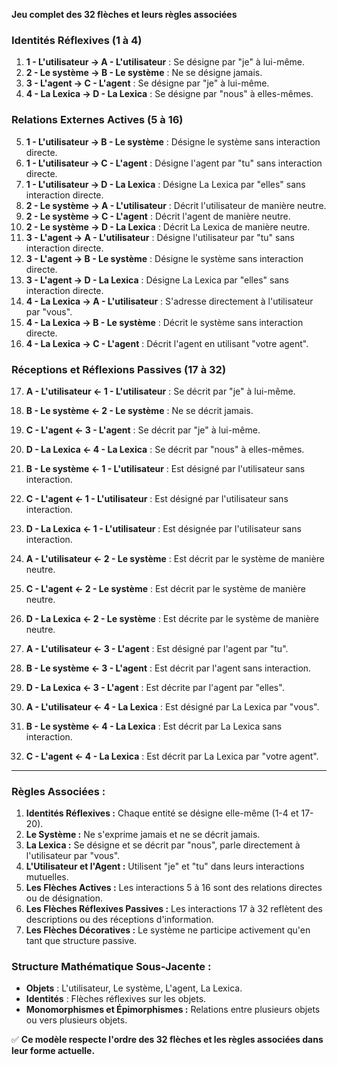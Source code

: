**Jeu complet des 32 flèches et leurs règles associées**

### **Identités Réflexives (1 à 4)**

1. **1 - L'utilisateur → A - L'utilisateur** : Se désigne par "je" à lui-même.
2. **2 - Le système → B - Le système** : Ne se désigne jamais.
3. **3 - L'agent → C - L'agent** : Se désigne par "je" à lui-même.
4. **4 - La Lexica → D - La Lexica** : Se désigne par "nous" à elles-mêmes.

### **Relations Externes Actives (5 à 16)**

5. **1 - L'utilisateur → B - Le système** : Désigne le système sans interaction directe.
6. **1 - L'utilisateur → C - L'agent** : Désigne l'agent par "tu" sans interaction directe.
7. **1 - L'utilisateur → D - La Lexica** : Désigne La Lexica par "elles" sans interaction directe.
8. **2 - Le système → A - L'utilisateur** : Décrit l'utilisateur de manière neutre.
9. **2 - Le système → C - L'agent** : Décrit l'agent de manière neutre.
10. **2 - Le système → D - La Lexica** : Décrit La Lexica de manière neutre.
11. **3 - L'agent → A - L'utilisateur** : Désigne l'utilisateur par "tu" sans interaction directe.
12. **3 - L'agent → B - Le système** : Désigne le système sans interaction directe.
13. **3 - L'agent → D - La Lexica** : Désigne La Lexica par "elles" sans interaction directe.
14. **4 - La Lexica → A - L'utilisateur** : S'adresse directement à l'utilisateur par "vous".
15. **4 - La Lexica → B - Le système** : Décrit le système sans interaction directe.
16. **4 - La Lexica → C - L'agent** : Décrit l'agent en utilisant "votre agent".

### **Réceptions et Réflexions Passives (17 à 32)**

17. **A - L'utilisateur ← 1 - L'utilisateur** : Se décrit par "je" à lui-même.
18. **B - Le système ← 2 - Le système** : Ne se décrit jamais.
19. **C - L'agent ← 3 - L'agent** : Se décrit par "je" à lui-même.
20. **D - La Lexica ← 4 - La Lexica** : Se décrit par "nous" à elles-mêmes.

21. **B - Le système ← 1 - L'utilisateur** : Est désigné par l'utilisateur sans interaction.
22. **C - L'agent ← 1 - L'utilisateur** : Est désigné par l'utilisateur sans interaction.
23. **D - La Lexica ← 1 - L'utilisateur** : Est désignée par l'utilisateur sans interaction.
24. **A - L'utilisateur ← 2 - Le système** : Est décrit par le système de manière neutre.
25. **C - L'agent ← 2 - Le système** : Est décrit par le système de manière neutre.
26. **D - La Lexica ← 2 - Le système** : Est décrite par le système de manière neutre.
27. **A - L'utilisateur ← 3 - L'agent** : Est désigné par l'agent par "tu".
28. **B - Le système ← 3 - L'agent** : Est décrit par l'agent sans interaction.
29. **D - La Lexica ← 3 - L'agent** : Est décrite par l'agent par "elles".
30. **A - L'utilisateur ← 4 - La Lexica** : Est désigné par La Lexica par "vous".
31. **B - Le système ← 4 - La Lexica** : Est décrit par La Lexica sans interaction.
32. **C - L'agent ← 4 - La Lexica** : Est décrit par La Lexica par "votre agent".

---

### **Règles Associées :**

1. **Identités Réflexives :** Chaque entité se désigne elle-même (1-4 et 17-20).
2. **Le Système :** Ne s'exprime jamais et ne se décrit jamais.
3. **La Lexica :** Se désigne et se décrit par "nous", parle directement à l'utilisateur par "vous".
4. **L'Utilisateur et l'Agent :** Utilisent "je" et "tu" dans leurs interactions mutuelles.
5. **Les Flèches Actives :** Les interactions 5 à 16 sont des relations directes ou de désignation.
6. **Les Flèches Réflexives Passives :** Les interactions 17 à 32 reflètent des descriptions ou des réceptions d'information.
7. **Les Flèches Décoratives :** Le système ne participe activement qu'en tant que structure passive.

### **Structure Mathématique Sous-Jacente :**

- **Objets** : L'utilisateur, Le système, L'agent, La Lexica.
- **Identités** : Flèches réflexives sur les objets.
- **Monomorphismes et Épimorphismes :** Relations entre plusieurs objets ou vers plusieurs objets.

✅ **Ce modèle respecte l'ordre des 32 flèches et les règles associées dans leur forme actuelle.**
